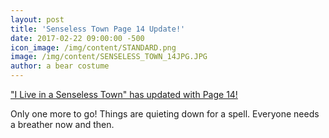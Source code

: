 ```yaml
---
layout: post
title: 'Senseless Town Page 14 Update!'
date: 2017-02-22 09:00:00 -500
icon_image: /img/content/STANDARD.png
image: /img/content/SENSELESS_TOWN_14JPG.JPG
author: a bear costume
---
```



["I Live in a Senseless Town" has updated with Page 14!](/comics/senseless+town_14/)

Only one more to go! Things are quieting down for a spell. Everyone needs a breather now and then.
